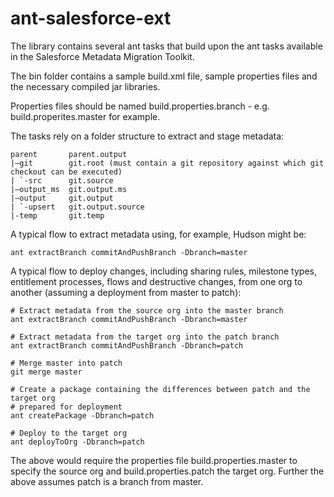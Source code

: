 ant-salesforce-ext
==================

The library contains several ant tasks that build upon the ant tasks available in the Salesforce Metadata Migration Toolkit.

The bin folder contains a sample build.xml file, sample properties files and the necessary compiled jar libraries. 

Properties files should be named build.properties.branch - e.g. build.properites.master for example.

The tasks rely on a folder structure to extract and stage metadata:

    parent       parent.output
    |—git        git.root (must contain a git repository against which git checkout can be executed)
    | `-src      git.source
    |—output_ms  git.output.ms
    |—output     git.output
    | `-upsert   git.output.source
    |-temp       git.temp

A typical flow to extract metadata using, for example, Hudson might be:

    ant extractBranch commitAndPushBranch -Dbranch=master

A typical flow to deploy changes, including sharing rules, milestone types, entitlement processes, flows and destructive changes, from one org to another (assuming a deployment from master to patch):

    # Extract metadata from the source org into the master branch
    ant extractBranch commitAndPushBranch -Dbranch=master

    # Extract metadata from the target org into the patch branch
    ant extractBranch commitAndPushBranch -Dbranch=patch

    # Merge master into patch
    git merge master

    # Create a package containing the differences between patch and the target org
    # prepared for deployment
    ant createPackage -Dbranch=patch

    # Deploy to the target org
    ant deployToOrg -Dbranch=patch

The above would require the properties file build.properties.master to specify the source org and build.properties.patch the target org. Further the above assumes patch is a branch from master.

